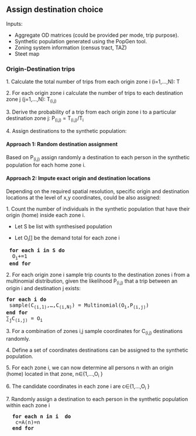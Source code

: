 
## Assign destination choice
 
Inputs: 
* Aggregate OD matrices (could be provided per mode, trip purpose).
* Synthetic population generated using the PopGen tool. 
* Zoning system information (census tract, TAZ)
* Steet map

### Origin-Destination trips ###

<p> 1. Calculate the total number of trips from each origin zone i (i=1,…,N): T

<p> 2. For each origin zone i calculate the number of trips to each destination zone j (j=1,…,N): T<sub>(i,j)</sub>

<p> 3. Derive the probability of a trip from each origin zone i to a particular destination zone j: P<sub>(i,j)</sub> = T<sub>(i,j)</sub>/T<sub>i</sub>    

<p> 4. Assign destinations to the synthetic population:

#### Approach 1: Random destination assignment ####

Based on P<sub>(i,j)</sub> assign randomly a destination to each person in the synthetic population for each home zone i.  

#### Approach 2: Impute exact origin and destination locations ####

Depending on the required spatial resolution, specific origin and destination locations at the level of x,y coordinates, could be also assigned:

<p> 1. Count the number of individuals in the synthetic population that have their origin (home) inside each zone i. 

  * Let S be list with synthesised population

  * Let O<sub>i</sub>[] be the demand total for each zone  i 

<pre>
 <b>for each i in S do</b>
  O<sub>i</sub>+=1 
 <b>end for </b>
</pre>

<p> 2. For each origin zone i sample trip counts to the destination zones i from a multinomial distribution, given the likelihood P<sub>(i,j)</sub> that a trip between an origin i and destination j exists:
<pre>
<b>for each i do</b>
 sample(C<sub>(i,1)</sub>,…,C<sub>(i,N)</sub>) = Multinomial(O<sub>i</sub>,P<sub>(i,j)</sub>)
<b>end for </b>
∑<sub>j</sub>C<sub>(i,j)</sub> = O<sub>i</sub>
</pre>

<p> 3. For a combination of zones i,j sample coordinates for C<sub>(i,j)</sub>  destinations randomly.

<p> 4. Define a set of coordinates destinations can be assigned to the synthetic population. 
	
<p> 5. For each zone i, we can now determine all persons n with an origin (home) located in that zone, n∈{1,…,O<sub>i</sub> }
	
<p> 6. The candidate coordinates in each zone i  are c∈{1,…,O<sub>i</sub> }

<p> 7. Randomly assign a destination to each person in the synthetic population within each zone i

<pre>
  <b>for each n in i  do</b>
   c=A(n)=n
  <b>end for </b>
</pre>

